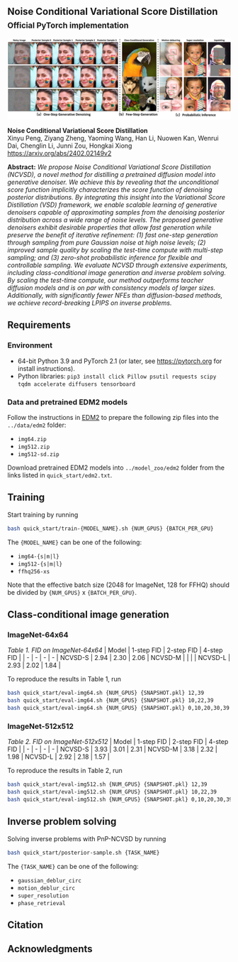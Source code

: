 ## Noise Conditional Variational Score Distillation <br><sub>Official PyTorch implementation</sub>

![Overview](assets/overview.jpg "Overview")

**Noise Conditional Variational Score Distillation** <br>
Xinyu Peng, Ziyang Zheng, Yaoming Wang, Han Li, Nuowen Kan, Wenrui Dai, Chenglin Li, Junni Zou, Hongkai Xiong <br>
https://arxiv.org/abs/2402.02149v2

**Abstract:** *We propose Noise Conditional Variational Score Distillation (NCVSD), a novel method for distilling a pretrained diffusion model into generative denoiser. We achieve this by revealing that the unconditional score function implicitly characterizes the score function of denoising posterior distributions. By integrating this insight into the Variational Score Distillation (VSD) framework, we enable scalable learning of generative denoisers capable of approximating samples from the denoising posterior distribution across a wide range of noise levels. The proposed generative denoisers exhibit desirable properties that allow fast generation while preserve the benefit of iterative refinement: (1) fast one-step generation through sampling from pure Gaussian noise at high noise levels; (2) improved sample quality by scaling the test-time compute with multi-step sampling; and (3) zero-shot probabilistic inference for flexible and controllable sampling. We evaluate NCVSD through extensive experiments, including class-conditional image generation and inverse problem solving. By scaling the test-time compute, our method outperforms teacher diffusion models and is on par with consistency models of larger sizes. Additionally, with significantly fewer NFEs than diffusion-based methods, we achieve record-breaking LPIPS on inverse problems.*


## Requirements

### Environment
* 64-bit Python 3.9 and PyTorch 2.1 (or later, see https://pytorch.org for install instructions).
* Python libraries: `pip3 install click Pillow psutil requests scipy tqdm accelerate diffusers tensorboard`

### Data and pretrained EDM2 models
Follow the instructions in [EDM2](https://github.com/NVlabs/edm2?tab=readme-ov-file#preparing-datasets) to prepare the following zip files into the `../data/edm2` folder:
- `img64.zip`
- `img512.zip`
- `img512-sd.zip`

Download pretrained EDM2 models into `../model_zoo/edm2` folder from the links listed in `quick_start/edm2.txt`.

## Training
Start training by running
```bash
bash quick_start/train-{MODEL_NAME}.sh {NUM_GPUS} {BATCH_PER_GPU}
```

The `{MODEL_NAME}` can be one of the following:
 - `img64-{s|m|l}`     
 - `img512-{s|m|l}`
 - `ffhq256-xs`

Note that the effective batch size (2048 for ImageNet, 128 for FFHQ) should be divided by `{NUM_GPUS}` x `{BATCH_PER_GPU}`.

## Class-conditional image generation
### ImageNet-64x64
*Table 1. FID on ImageNet-64x64*
| Model | 1-step FID | 2-step FID | 4-step FID |
| - | - | - | - |
NCVSD-S | 2.94 | 2.30 | 2.06 |
NCVSD-M |  |  |  |
NCVSD-L | 2.93 | 2.02 | 1.84 |

To reproduce the results in Table 1, run
```bash
bash quick_start/eval-img64.sh {NUM_GPUS} {SNAPSHOT.pkl} 12,39         # 1-step FID
bash quick_start/eval-img64.sh {NUM_GPUS} {SNAPSHOT.pkl} 10,22,39      # 2-step FID
bash quick_start/eval-img64.sh {NUM_GPUS} {SNAPSHOT.pkl} 0,10,20,30,39 # 4-step FID
```

### ImageNet-512x512
*Table 2. FID on ImageNet-512x512*
| Model | 1-step FID | 2-step FID | 4-step FID |
| - | - | - | - |
NCVSD-S | 3.93 | 3.01 | 2.31 |
NCVSD-M | 3.18 | 2.32 | 1.98 |
NCVSD-L | 2.92 | 2.18 | 1.57 |

To reproduce the results in Table 2, run
```bash
bash quick_start/eval-img512.sh {NUM_GPUS} {SNAPSHOT.pkl} 12,39         # 1-step FID
bash quick_start/eval-img512.sh {NUM_GPUS} {SNAPSHOT.pkl} 10,22,39      # 2-step FID
bash quick_start/eval-img512.sh {NUM_GPUS} {SNAPSHOT.pkl} 0,10,20,30,39 # 4-step FID
```

## Inverse problem solving
Solving inverse problems with PnP-NCVSD by running

```bash
bash quick_start/posterior-sample.sh {TASK_NAME}
```

The `{TASK_NAME}` can be one of the following:
- `gaussian_deblur_circ`
- `motion_deblur_circ`
- `super_resolution`
- `phase_retrieval`

## Citation

## Acknowledgments



